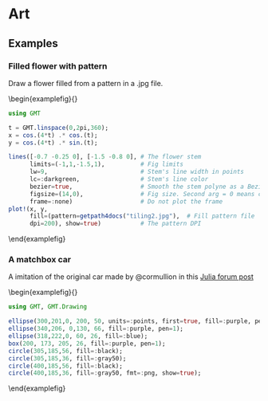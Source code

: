 # Art

## Examples

### Filled flower with pattern

Draw a flower filled from a pattern in a .jpg file.

<!-- -->
\begin{examplefig}{}
```julia
using GMT

t = GMT.linspace(0,2pi,360);
x = cos.(4*t) .* cos.(t);
y = cos.(4*t) .* sin.(t);

lines([-0.7 -0.25 0], [-1.5 -0.8 0], # The flower stem
      limits=(-1,1,-1.5,1),          # Fig limits
      lw=9,                          # Stem's line width in points
      lc=:darkgreen,                 # Stem's line color
      bezier=true,                   # Smooth the stem polyne as a Bezier curve
      figsize=(14,0),                # Fig size. Second arg = 0 means compute the height keeping aspect ratio
      frame=:none)                   # Do not plot the frame
plot!(x, y,
      fill=(pattern=getpath4docs("tiling2.jpg"),  # Fill pattern file
      dpi=200), show=true)           # The pattern DPI
```
\end{examplefig}

### A matchbox car

A imitation of the original car made by @cormullion in this [Julia forum post](https://discourse.julialang.org/t/for-loops-in-luxor/54197/11)

\begin{examplefig}{}
```julia
using GMT, GMT.Drawing

ellipse(300,201,0, 200, 50, units=:points, first=true, fill=:purple, pen=1);
ellipse(340,206, 0,130, 66, fill=:purple, pen=1);
ellipse(318,222,0, 60, 26, fill=:blue);
box(200, 173, 205, 26, fill=:purple, pen=1);
circle(305,185,56, fill=:black);
circle(305,185,36, fill=:gray50);
circle(400,185,56, fill=:black);
circle(400,185,36, fill=:gray50, fmt=:png, show=true);
```
\end{examplefig}
